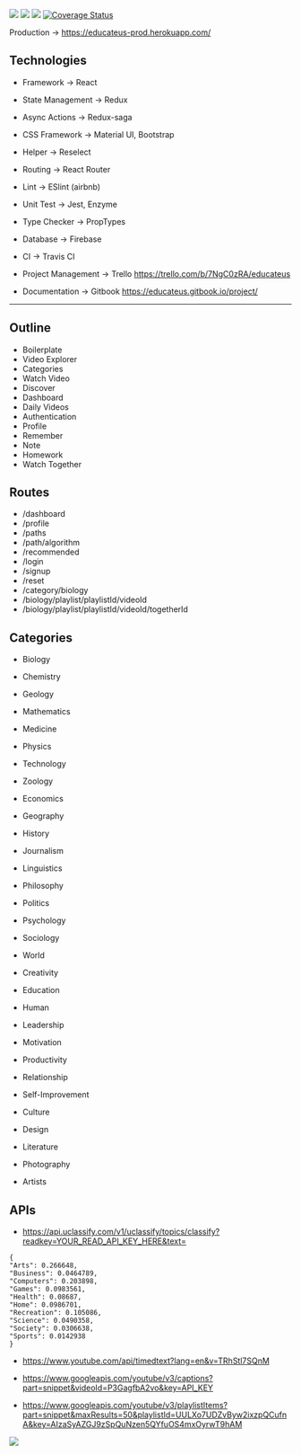 
![](https://travis-ci.org/yasincidem/educateus-project.svg?branch=master) ![](https://david-dm.org/yasincidem/educateus-project.svg) ![](https://heroku-badge.herokuapp.com/?app=educateus-prod) [![Coverage Status](https://coveralls.io/repos/github/yasincidem/educateus-project/badge.svg?branch=master)](https://coveralls.io/github/yasincidem/educateus-project?branch=master)

Production -> https://educateus-prod.herokuapp.com/

## Technologies
* Framework -> React
* State Management -> Redux
* Async Actions -> Redux-saga
* CSS Framework -> Material UI, Bootstrap
* Helper -> Reselect
* Routing -> React Router
* Lint -> ESlint (airbnb)
* Unit Test -> Jest, Enzyme
* Type Checker -> PropTypes

* Database -> Firebase

* CI -> Travis CI

* Project Management -> Trello
https://trello.com/b/7NgC0zRA/educateus

* Documentation  -> Gitbook 
https://educateus.gitbook.io/project/



***

## Outline
* Boilerplate
* Video Explorer
* Categories
* Watch Video
* Discover
* Dashboard
* Daily Videos
* Authentication
* Profile
* Remember
* Note
* Homework
* Watch Together


## Routes
 * /dashboard
 * /profile
 * /paths
 * /path/algorithm
 * /recommended
 * /login
 * /signup
 * /reset
 * /category/biology
 * /biology/playlist/playlistId/videoId
 * /biology/playlist/playlistId/videoId/togetherId

## Categories

 * Biology
 * Chemistry
 * Geology
 * Mathematics
 * Medicine
 * Physics
 * Technology
 * Zoology
 
 
 * Economics
 * Geography
 * History
 * Journalism
 * Linguistics
 * Philosophy
 * Politics
 * Psychology
 * Sociology
 * World
 
 
 * Creativity
 * Education
 * Human
 * Leadership
 * Motivation
 * Productivity
 * Relationship
 * Self-Improvement
 
 
 * Culture
 * Design
 * Literature
 * Photography
 * Artists
 
 
 ## APIs
 * https://api.uclassify.com/v1/uclassify/topics/classify?readkey=YOUR_READ_API_KEY_HERE&text=
 ```
 {
"Arts": 0.266648,
"Business": 0.0464789,
"Computers": 0.203898,
"Games": 0.0983561,
"Health": 0.08687,
"Home": 0.0986701,
"Recreation": 0.105086,
"Science": 0.0490358,
"Society": 0.0306638,
"Sports": 0.0142938
}
 ```
 
 * https://www.youtube.com/api/timedtext?lang=en&v=TRhStl7SQnM
 
 * https://www.googleapis.com/youtube/v3/captions?part=snippet&videoId=P3GagfbA2vo&key=API_KEY
 
 * https://www.googleapis.com/youtube/v3/playlistItems?part=snippet&maxResults=50&playlistId=UULXo7UDZvByw2ixzpQCufnA&key=AIzaSyAZGJ9zSpQuNzen5QYfuOS4mxOyrwT9hAM
 
![](https://lh6.googleusercontent.com/xY6kB7WLrmAkgxh3gb1N3o7PcRklnVjipOG11q29IF9r-L4qzPXPXVWZxZ00GDcGTQvVbGYhZxLGdL6gHXk-=w1366-h615-rw)
 
 

